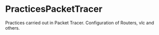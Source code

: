 # PracticesPacketTracer
Practices carried out in Packet Tracer. Configuration of Routers, vlc and others.
